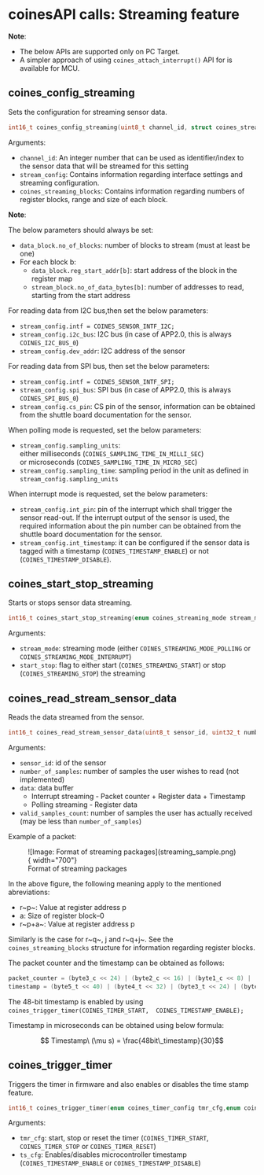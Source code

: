 # coinesAPI calls: Streaming feature

**Note**:

- The below APIs are supported only on PC Target.
- A simpler approach of using `coines_attach_interrupt()` API for is available for MCU.


## coines_config_streaming
Sets the configuration for streaming sensor data.

```C
int16_t coines_config_streaming(uint8_t channel_id, struct coines_streaming_config *stream_config, struct coines_streaming_blocks *data_blocks); 
```

Arguments:

- `channel_id`: An integer number that can be used as identifier/index to the sensor data that will be streamed for this setting
- `stream_config`: Contains information regarding interface settings and streaming configuration.
-  `coines_streaming_blocks`: Contains information regarding numbers of register blocks, range and size of  each block.

**Note**:

The below parameters should always be set:

- `data_block.no_of_blocks`: number of blocks to stream (must at least be one)
- For each block b:
	- `data_block.reg_start_addr[b]`: start address of the block in the register map
	- `stream_block.no_of_data_bytes[b]`: number of addresses to read, starting from the start address

For reading data from I2C bus,then set the below parameters:
	
- `stream_config.intf = COINES_SENSOR_INTF_I2C;`
- `stream_config.i2c_bus`: I2C bus (in case of APP2.0, this is always `COINES_I2C_BUS_0`)
- `stream_config.dev_addr`: I2C address of the sensor

For reading data from SPI bus, then set the below parameters:

- `stream_config.intf = COINES_SENSOR_INTF_SPI;`
- `stream_config.spi_bus`: SPI bus (in case of APP2.0, this is always `COINES_SPI_BUS_0`)
- `stream_config.cs_pin`: CS pin of the sensor, information can be obtained from the shuttle board documentation for the sensor. 

When polling mode is requested, set the below parameters:
- `stream_config.sampling_units`:  
either milliseconds (`COINES_SAMPLING_TIME_IN_MILLI_SEC`)  
or microseconds (`COINES_SAMPLING_TIME_IN_MICRO_SEC`)
- `stream_config.sampling_time`: sampling period in the unit as defined in `stream_config.sampling_units`

When interrupt mode is requested, set the below parameters:

- `stream_config.int_pin`: pin of the interrupt which shall trigger the sensor read-out. If the interrupt output of the sensor is used, the required information about the pin number can be obtained from the shuttle board documentation for the sensor.
- `stream_config.int_timestamp`:  it can be configured if the sensor data is tagged with a timestamp (`COINES_TIMESTAMP_ENABLE`) or not (`COINES_TIMESTAMP_DISABLE`).

## coines_start_stop_streaming
Starts or stops sensor data streaming.

```C
int16_t coines_start_stop_streaming(enum coines_streaming_mode stream_mode, uint8_t start_stop);
```

Arguments:

- `stream_mode`: streaming mode (either `COINES_STREAMING_MODE_POLLING` or  
`COINES_STREAMING_MODE_INTERRUPT`)
- `start_stop`: flag to either start (`COINES_STREAMING_START`) or stop (`COINES_STREAMING_STOP`) the streaming

## coines_read_stream_sensor_data
Reads the data streamed from the sensor.

```C
int16_t coines_read_stream_sensor_data(uint8_t sensor_id, uint32_t number_of_samples, uint8_t *data, uint32_t *valid_samples_count);
```

Arguments:

- `sensor_id`: id of the sensor 
- `number_of_samples`: number of samples the user wishes to read (not implemented)
- `data`: data buffer
	- Interrupt streaming - Packet counter + Register data + Timestamp
	- Polling streaming - Register data
- `valid_samples_count`: number of samples the user has actually received (may be less than `number_of_samples`)

Example of a packet:

<figure markdown>
  ![Image: Format of streaming packages](streaming_sample.png){ width="700"}
  <figcaption>Format of streaming packages</figcaption>
</figure>

In the above figure, the following meaning apply to the mentioned abreviations:

- r~p~: Value at register address p
- a: Size of register block–0
- r~p+a~: Value at register address p

Similarly is the case for r~q~, j and r~q+j~.
See the `coines_streaming_blocks` structure for information regarding register blocks.

The packet counter and the timestamp can be obtained as follows:

```C
packet_counter = (byte3_c << 24) | (byte2_c << 16) | (byte1_c << 8) | (byte0_c);
timestamp = (byte5_t << 40) | (byte4_t << 32) | (byte3_t << 24) | (byte2_t << 16) | (byte1_t << 8) | (byte0_t);
```

The 48-bit timestamp is enabled by using `coines_trigger_timer(COINES_TIMER_START,  COINES_TIMESTAMP_ENABLE);`

Timestamp in microseconds can be obtained using below formula:

$$ Timestamp\ (\mu s) = \frac{48bit\_timestamp}{30}$$

## coines_trigger_timer
Triggers the timer in firmware and also enables or disables the time stamp feature.

```C
int16_t coines_trigger_timer(enum coines_timer_config tmr_cfg,enum coines_time_stamp_config ts_cfg);
```

Arguments:

- `tmr_cfg`: start, stop or reset the timer (`COINES_TIMER_START`, `COINES_TIMER_STOP` or `COINES_TIMER_RESET`) 
- `ts_cfg`: Enables/disables microcontroller timestamp  (`COINES_TIMESTAMP_ENABLE` or `COINES_TIMESTAMP_DISABLE`) 


